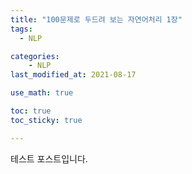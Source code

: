 ```yaml
---
title: "100문제로 두드려 보는 자연어처리 1장"
tags:
  - NLP

categories:
    - NLP
last_modified_at: 2021-08-17

use_math: true

toc: true
toc_sticky: true

---
```


테스트 포스트입니다.